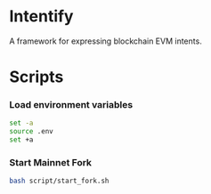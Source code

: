 # Intentify

A framework for expressing blockchain EVM intents.


# Scripts


### Load environment variables
```bash
set -a
source .env
set +a
```

### Start Mainnet Fork
```bash
bash script/start_fork.sh
```